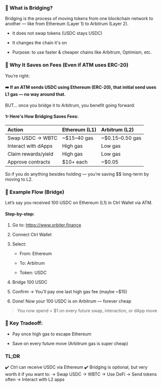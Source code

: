 ### 🧱 What is Bridging?
Bridging is the process of moving tokens from one blockchain network to another — like from Ethereum (Layer 1) to Arbitrum (Layer 2).

* It does not swap tokens (USDC stays USDC)

* It changes the chain it's on

* Purpose: to use faster & cheaper chains like Arbitrum, Optimism, etc.

### 🧾 Why It Saves on Fees (Even if ATM uses ERC-20)
You’re right:
#### ➡️ If an ATM sends USDC using Ethereum (ERC-20), that initial send uses L1 gas — no way around that.

BUT… once you bridge it to Arbitrum, you benefit going forward:

#### ✨ Here's How Bridging Saves Fees:

Action|Ethereum (L1)|Arbitrum (L2)
:---|:---|:---
Swap USDC → WBTC|~$15–40 gas|~$0.15–0.50 gas
Interact with dApps|High gas|Low gas
Claim rewards/yield|High gas|Low gas
Approve contracts|$10+ each|~$0.05
So if you do anything besides holding — you’re saving $$ long-term by moving to L2.

### 🔁 Example Flow (Bridge)
Let’s say you received 100 USDC on Ethereum (L1) in Ctrl Wallet via ATM.

#### Step-by-step:
1. Go to: https://www.orbiter.finance

2. Connect Ctrl Wallet

3. Select:

    * From: Ethereum

    * To: Arbitrum

    * Token: USDC

4. Bridge 100 USDC

5. Confirm → You'll pay one last high gas fee (maybe ~$15)

6. Done! Now your 100 USDC is on Arbitrum — forever cheap

>You now spend < $1 on every future swap, interaction, or dApp move

### 🧠 Key Tradeoff:
* Pay once high gas to escape Ethereum

* Save on every future move (Arbitrum gas is super cheap)

### TL;DR
✔️ Ctrl can receive USDC via Ethereum
✔️ Bridging is optional, but very worth it if you want to:
→ Swap USDC → WBTC
→ Use DeFi
→ Send tokens often
→ Interact with L2 apps